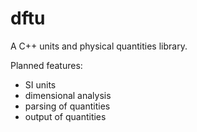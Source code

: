 # dftu
A C++ units and physical quantities library.

Planned features:
* SI units
* dimensional analysis
* parsing of quantities
* output of quantities

